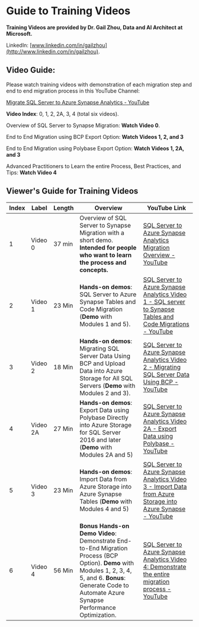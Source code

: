 # **Guide to Training Videos** 

**Training Videos are provided by Dr. Gail Zhou, Data and AI Architect at Microsoft.**  

LinkedIn: [www.linkedin.com/in/gailzhou](http://www.linkedin.com/in/gailzhou).

## **Video Guide:** 

Please watch training videos with demonstration of each migration step and end to end migration process in this YouTube Channel: 

[Migrate SQL Server to Azure Synapse Analytics - YouTube](https://www.youtube.com/playlist?list=PLTPqkIPx9Hx8QJnYh45aewA_60Kw3x1Ia)

**Video Index**: 0, 1, 2, 2A, 3, 4 (total six videos).

Overview of SQL Server to Synapse Migration: **Watch Video 0**. 

End to End Migration using BCP Export Option: **Watch Videos 1, 2, and 3**

End to End Migration using Polybase Export Option: **Watch Videos 1, 2A, and 3** 

Advanced Practitioners to Learn the entire Process, Best Practices, and Tips: **Watch Video 4** 

## **Viewer's Guide for Training Videos**

| **Index** | **Label** | **Length** | **Overview**                                                 | **YouTube Link**                                             |
| --------- | --------- | ---------- | ------------------------------------------------------------ | ------------------------------------------------------------ |
| 1         | Video 0   | 37 min     | Overview of SQL Server to Synapse Migration with a short demo. **Intended for people who want to learn the process and concepts.** | [SQL Server to Azure Synapse Analytics Migration Overview - YouTube](https://www.youtube.com/watch?v=VEuwoxmzciM&list=PLTPqkIPx9Hx8QJnYh45aewA_60Kw3x1Ia&index=1) |
| 2         | Video 1   | 23 Min     | **Hands-on demos**: SQL Server to Azure Synapse Tables and Code  Migration (**Demo** with Modules 1 and 5). | [SQL Server to Azure Synapse Analytics Video 1 - SQL server to Synapse Tables and Code Migrations - YouTube](https://www.youtube.com/watch?v=YmxHVouAUwM&list=PLTPqkIPx9Hx8QJnYh45aewA_60Kw3x1Ia&index=2) |
| 3         | Video 2   | 18 Min     | **Hands-on demos**: Migrating SQL Server Data Using BCP and Upload Data  into Azure Storage for All SQL Servers  (**Demo** with Modules 2 and 3). | [SQL Server to Azure Synapse Analytics Video 2 - Migrating SQL Server Data Using BCP - YouTube](https://www.youtube.com/watch?v=wY-dY2FcgFY&list=PLTPqkIPx9Hx8QJnYh45aewA_60Kw3x1Ia&index=3) |
| 4         | Video 2A  | 27 Min     | **Hands-on demos**: Export Data using Polybase Directly into Azure  Storage for SQL Server 2016 and later (**Demo** with Modules 2A and 5) | [SQL Server to Azure Synapse Analytics Video 2A - Export Data using Polybase - YouTube](https://www.youtube.com/watch?v=LrrWMjBFn_E&list=PLTPqkIPx9Hx8QJnYh45aewA_60Kw3x1Ia&index=4) |
| 5         | Video 3   | 23 Min     | **Hands-on demos**: Import Data from Azure Storage into Azure Synapse  Tables (**Demo** with Modules 4 and 5) | [SQL Server to Azure Synapse Analytics Video 3 - Import Data from Azure Storage into Azure Synapse - YouTube](https://www.youtube.com/watch?v=B_KtInNW5QA&list=PLTPqkIPx9Hx8QJnYh45aewA_60Kw3x1Ia&index=5) |
| 6         | Video 4   | 56 Min     | **Bonus Hands-on Demo Video**: Demonstrate End-to-End Migration Process (BCP Option). **Demo** with Modules 1, 2, 3, 4, 5, and 6. **Bonus**: Generate Code to Automate Azure Synapse Performance Optimization. | [SQL Server to Azure Synapse Analytics Video 4: Demonstrate the entire migration process - YouTube](https://www.youtube.com/watch?v=RyCOogKpGpQ&list=PLTPqkIPx9Hx8QJnYh45aewA_60Kw3x1Ia&index=6) |
